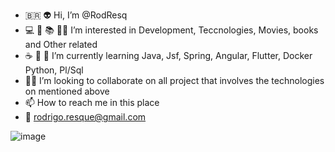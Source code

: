 - 🇧🇷 👽 Hi, I’m @RodResq 
- 💻 🎥 📚 👨‍💻 I’m interested in Development, Teccnologies, Movies, books and Other related
- ☕ 🐍 🐳 I’m currently learning Java, Jsf, Spring, Angular, Flutter, Docker Python, Pl/Sql
- 🧑‍💻 I’m looking to collaborate on all project that involves the technologies on mentioned above
- 📫 How to reach me in this place
- 📧 rodrigo.resque@gmail.com


![image](https://user-images.githubusercontent.com/39658489/116016314-a56df100-a612-11eb-83e2-b70fa3f69d5f.png)


<!---
RodResq/RodResq is a ✨ special ✨ repository because its `README.md` (this file) appears on your GitHub profile.
You can click the Preview link to take a look at your changes.
--->
